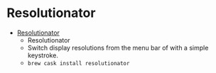 # Resolutionator
- [Resolutionator](https://manytricks.com/resolutionator/)
  -  Resolutionator
  - Switch display resolutions from the menu bar of with a simple keystroke.
  - `brew cask install resolutionator`
